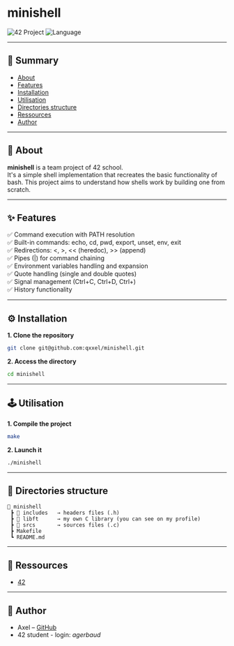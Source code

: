 # minishell
![42 Project](https://img.shields.io/badge/42-Project-blue)
![Language](https://img.shields.io/badge/C-0E7FC0?logo=c)

---

## 📌 Summary
- [About](#about)
- [Features](#features)
- [Installation](#installation)
- [Utilisation](#utilisation)
- [Directories structure](#directories-structure)
- [Ressources](#ressources)
- [Author](#author)

---

<a id="about"></a>
## 📖 About

**minishell** is a team project of 42 school.  
It's a simple shell implementation that recreates the basic functionality of bash. This project aims to understand how shells work by building one from scratch.

---

<a id="features"></a>
## ✨ Features

✅ Command execution with PATH resolution  
✅ Built-in commands: echo, cd, pwd, export, unset, env, exit  
✅ Redirections: <, >, << (heredoc), >> (append)  
✅ Pipes (|) for command chaining  
✅ Environment variables handling and expansion  
✅ Quote handling (single and double quotes)  
✅ Signal management (Ctrl+C, Ctrl+D, Ctrl+)  
✅ History functionality

---

<a id="installation"></a>
## ⚙️ Installation

**1. Clone the repository**

```bash
git clone git@github.com:qxxel/minishell.git
```

**2. Access the directory**

```bash
cd minishell
```

---

<a id="utilisation"></a>
## 🕹️ Utilisation

**1. Compile the project**

```bash
make
```

**2. Launch it**

```bash
./minishell
```

---

<a id="directories-structure"></a>
## 📂 Directories structure

```plaintext
📂 minishell
 ┣ 📂 includes   → headers files (.h)
 ┣ 📂 libft      → my own C library (you can see on my profile)
 ┣ 📂 srcs       → sources files (.c)
 ┣ Makefile
 ┗ README.md
```

---

<a id="ressources"></a>
## 🔗 Ressources

* [42](42.fr)

---

<a id="author"></a>
## 👤 Author

* Axel – [GitHub](https://github.com/qxxel)
* 42 student - login: *agerbaud*